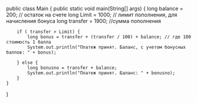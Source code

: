 public class Main {
    public static void main(String[] args) {
        long balance = 200; // остаток на счете
        long Limit = 1000; // лимит пополнения, для начисления бонуса
        long transfer = 1900; //сумма пополнения

        if ( transfer > Limit) {
            long bonus = transfer + (transfer / 100) + balance; // где 100 стоимость 1 балла
            System.out.println("Платеж принят. Баланс, с учетом бонусных баллов: " + bonus);

        } else {
            long bonusno = transfer + balance;
            System.out.println("Платеж принят. Баланс: " + bonusno);
        }
    }
}